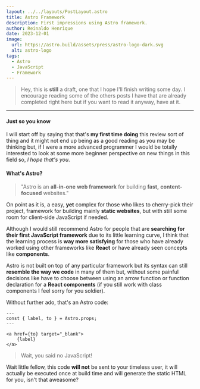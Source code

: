 ```yaml
---
layout: ../../layouts/PostLayout.astro
title: Astro Framework
description: First impressions using Astro framework.
author: Reinaldo Henrique
date: 2023-12-01
image:
  url: https://astro.build/assets/press/astro-logo-dark.svg
  alt: astro-logo
tags:
  - Astro
  - JavaScript
  - Framework
---
```


> Hey, this is **still** a draft, one that I hope I'll finish writing some day. I encourage reading some of the others posts I have that are already completed right here but if you want to read it anyway, have at it.

---

#### Just so you know

I will start off by saying that that's **my first time doing** this review sort of thing and it might not end up being as a good reading as you may be thinking but, if I were a more advanced programmer I would be totally interested to look at some more beginner perspective on new things in this field so, _I hope that's you_.

#### What's Astro?

> "Astro is an **all-in-one** **web framework** for building **fast,** **content-focused** websites."

On point as it is, a easy, **yet** complex for those who likes to cherry-pick their project, framework for building mainly **static websites**, but with still some room for client-side JavaScript if needed.

Although I would still recommend Astro for people that are **searching for their first JavaScript framework** due to its little learning curve, I think that the learning process is **way more satisfying** for those who have already worked using other frameworks like **React** or have already seen concepts like **components**.

Astro is not built on top of any particular framework but its syntax can still **resemble the way we code** in many of them but, without some painful decisions like have to choose between using an arrow function or function declaration for a **React components** (if you still work with class components I feel sorry for you soldier).

Without further ado, that's an Astro code:

```astro
---
const { label, to } = Astro.props;
---

<a href={to} target="_blank">
	{label}
</a>
```

> Wait, you said no JavaScript!

Wait little fellow, this code **will not** be sent to your timeless user, it will actually be executed once at build time and will generate the static HTML for you, isn't that aweasome?
